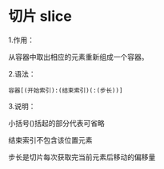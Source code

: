 # 切片 slice


1.作用：

从容器中取出相应的元素重新组成一个容器。

2.语法：
```
容器[(开始索引):(结束索引)(:(步长))]
```
3.说明：

小括号()括起的部分代表可省略


结束索引不包含该位置元素

步长是切片每次获取完当前元素后移动的偏移量
